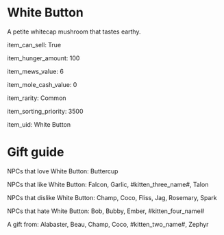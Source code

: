 # White Button

A petite whitecap mushroom that tastes earthy.

item_can_sell: True

item_hunger_amount: 100

item_mews_value: 6

item_mole_cash_value: 0

item_rarity: Common

item_sorting_priority: 3500

item_uid: White Button

# Gift guide

NPCs that love White Button: Buttercup

NPCs that like White Button: Falcon, Garlic, #kitten_three_name#, Talon

NPCs that dislike White Button: Champ, Coco, Fliss, Jag, Rosemary, Spark

NPCs that hate White Button: Bob, Bubby, Ember, #kitten_four_name#

A gift from: Alabaster, Beau, Champ, Coco, #kitten_two_name#, Zephyr